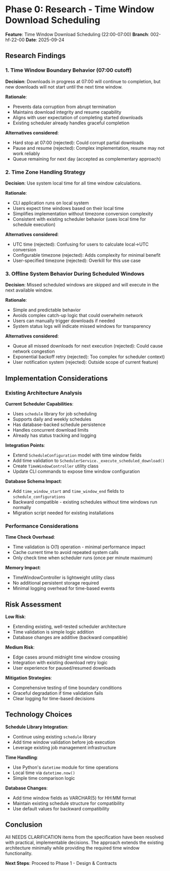 # Phase 0: Research - Time Window Download Scheduling

**Feature**: Time Window Download Scheduling (22:00-07:00)
**Branch**: 002-hf-22-00
**Date**: 2025-09-24

## Research Findings

### 1. Time Window Boundary Behavior (07:00 cutoff)

**Decision**: Downloads in progress at 07:00 will continue to completion, but new downloads will not start until the next time window.

**Rationale**:
- Prevents data corruption from abrupt termination
- Maintains download integrity and resume capability
- Aligns with user expectation of completing started downloads
- Existing scheduler already handles graceful completion

**Alternatives considered**:
- Hard stop at 07:00 (rejected): Could corrupt partial downloads
- Pause and resume (rejected): Complex implementation, resume may not work reliably
- Queue remaining for next day (accepted as complementary approach)

### 2. Time Zone Handling Strategy

**Decision**: Use system local time for all time window calculations.

**Rationale**:
- CLI application runs on local system
- Users expect time windows based on their local time
- Simplifies implementation without timezone conversion complexity
- Consistent with existing scheduler behavior (uses local time for schedule execution)

**Alternatives considered**:
- UTC time (rejected): Confusing for users to calculate local→UTC conversion
- Configurable timezone (rejected): Adds complexity for minimal benefit
- User-specified timezone (rejected): Overkill for this use case

### 3. Offline System Behavior During Scheduled Windows

**Decision**: Missed scheduled windows are skipped and will execute in the next available window.

**Rationale**:
- Simple and predictable behavior
- Avoids complex catch-up logic that could overwhelm network
- Users can manually trigger downloads if needed
- System status logs will indicate missed windows for transparency

**Alternatives considered**:
- Queue all missed downloads for next execution (rejected): Could cause network congestion
- Exponential backoff retry (rejected): Too complex for scheduler context)
- User notification system (rejected): Outside scope of current feature)

## Implementation Considerations

### Existing Architecture Analysis

**Current Scheduler Capabilities**:
- Uses `schedule` library for job scheduling
- Supports daily and weekly schedules
- Has database-backed schedule persistence
- Handles concurrent download limits
- Already has status tracking and logging

**Integration Points**:
- Extend `ScheduleConfiguration` model with time window fields
- Add time validation to `SchedulerService._execute_scheduled_download()`
- Create `TimeWindowController` utility class
- Update CLI commands to expose time window configuration

**Database Schema Impact**:
- Add `time_window_start` and `time_window_end` fields to `schedule_configurations`
- Backward compatible - existing schedules without time windows run normally
- Migration script needed for existing installations

### Performance Considerations

**Time Check Overhead**:
- Time validation is O(1) operation - minimal performance impact
- Cache current time to avoid repeated system calls
- Only check time when scheduler runs (once per minute maximum)

**Memory Impact**:
- TimeWindowController is lightweight utility class
- No additional persistent storage required
- Minimal logging overhead for time-based events

## Risk Assessment

**Low Risk**:
- Extending existing, well-tested scheduler architecture
- Time validation is simple logic addition
- Database changes are additive (backward compatible)

**Medium Risk**:
- Edge cases around midnight time window crossing
- Integration with existing download retry logic
- User experience for paused/resumed downloads

**Mitigation Strategies**:
- Comprehensive testing of time boundary conditions
- Graceful degradation if time validation fails
- Clear logging for time-based decisions

## Technology Choices

**Schedule Library Integration**:
- Continue using existing `schedule` library
- Add time window validation before job execution
- Leverage existing job management infrastructure

**Time Handling**:
- Use Python's `datetime` module for time operations
- Local time via `datetime.now()`
- Simple time comparison logic

**Database Changes**:
- Add time window fields as VARCHAR(5) for HH:MM format
- Maintain existing schedule structure for compatibility
- Use default values for backward compatibility

## Conclusion

All NEEDS CLARIFICATION items from the specification have been resolved with practical, implementable decisions. The approach extends the existing architecture minimally while providing the required time window functionality.

**Next Steps**: Proceed to Phase 1 - Design & Contracts